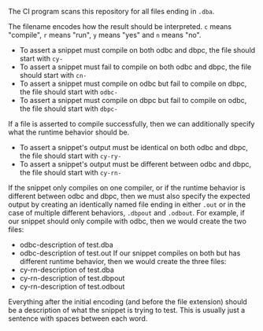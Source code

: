 The CI program scans  this  repository  for all files ending in ```.dba```.

The  filename  encodes  how  the  result should be interpreted. ```c```  means
"compile",  ```r```  means "run", ```y``` means "yes" and ```n``` means  "no".
  + To assert a snippet must compile on  both  odbc  and  dbpc,  the file should
  start with ```cy-```
  +  To assert a snippet must fail to compile on both odbc and  dbpc,  the  file
  should start with ```cn-```
  + To assert a snippet must compile on odbc but  fail  to  compile on dbpc, the
  file should start with ```odbc-```
  + To assert a snippet  must  compile  on dbpc but fail to compile on odbc, the
  file should start with ```dbpc-```

If  a  file  is  asserted  to compile successfully, then we  can  additionally
specify what the runtime behavior should be.
  + To assert a  snippet's  output  must be identical on both odbc and dbpc, the
  file should start with ```cy-ry-```
  + To assert a snippet's output must be  different  between  odbc and dbpc, the
  file should start with ```cy-rn-```


If the snippet only compiles on one compiler, or if  the  runtime  behavior is
different between odbc and dbpc, then we must also specify the expected output
by creating an identically  named  file  ending in either ```.out``` or in the
case of multiple  different  behaviors,  ```.dbpout```  and ```.odbout```. For
example, if our snippet should only  compile  with  odbc, then we would create
the two files:
  + odbc-description of test.dba
  + odbc-description of test.out
If our snippet compiles on both but has  different  runtime  behavior, then we
would create the three files:
  + cy-rn-description of test.dba
  + cy-rn-description of test.dbpout
  + cy-rn-description of test.odbout

Everything  after the initial encoding (and before the file extension)  should
be a description of what the snippet is trying to test. This is usually just a
sentence with spaces between each word.

